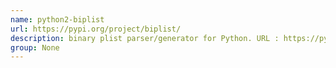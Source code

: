 ```yaml
---
name: python2-biplist
url: https://pypi.org/project/biplist/
description: binary plist parser/generator for Python. URL : https://pypi.org/project/biplist/ Groups : None
group: None
---
```

